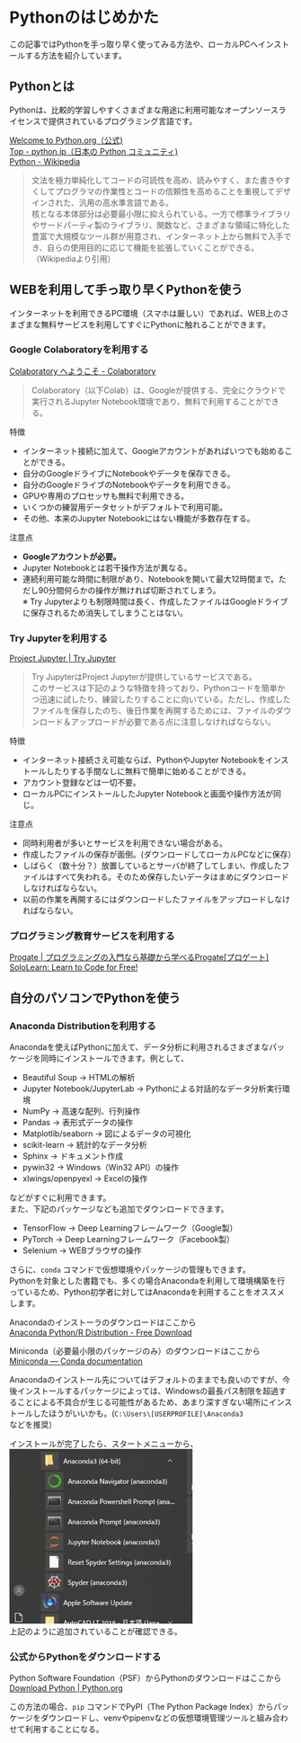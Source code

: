 # Pythonのはじめかた  

この記事ではPythonを手っ取り早く使ってみる方法や、ローカルPCへインストールする方法を紹介しています。  

## Pythonとは  

Pythonは、比較的学習しやすくさまざまな用途に利用可能なオープンソースライセンスで提供されているプログラミング言語です。  

[Welcome to Python.org（公式)](https://www.python.org/)  
[Top - python.jp（日本の Python コミュニティ)](https://www.python.jp/)  
[Python - Wikipedia](https://ja.wikipedia.org/wiki/Python)  

> 文法を極力単純化してコードの可読性を高め、読みやすく、また書きやすくしてプログラマの作業性とコードの信頼性を高めることを重視してデザインされた、汎用の高水準言語である。  
> 核となる本体部分は必要最小限に抑えられている。一方で標準ライブラリやサードパーティ製のライブラリ、関数など、さまざまな領域に特化した豊富で大規模なツール群が用意され、インターネット上から無料で入手でき、自らの使用目的に応じて機能を拡張していくことができる。（Wikipediaより引用）  

## WEBを利用して手っ取り早くPythonを使う  

インターネットを利用できるPC環境（スマホは厳しい）であれば、WEB上のさまざまな無料サービスを利用してすぐにPythonに触れることができます。  

### Google Colaboratoryを利用する  

[Colaboratory へようこそ - Colaboratory](https://colab.research.google.com)  

> Colaboratory（以下Colab）は、Googleが提供する、完全にクラウドで実行されるJupyter Notebook環境であり、無料で利用することができる。  

特徴  

- インターネット接続に加えて、Googleアカウントがあればいつでも始めることができる。  
- 自分のGoogleドライブにNotebookやデータを保存できる。  
- 自分のGoogleドライブのNotebookやデータを利用できる。  
- GPUや専用のプロセッサも無料で利用できる。  
- いくつかの練習用データセットがデフォルトで利用可能。  
- その他、本来のJupyter Notebookにはない機能が多数存在する。  

注意点  

- **Googleアカウントが必要。**  
- Jupyter Notebookとは若干操作方法が異なる。  
- 連続利用可能な時間に制限があり、Notebookを開いて最大12時間まで。ただし90分間何らかの操作が無ければ切断されてしまう。  
※ Try Jupyterよりも制限時間は長く、作成したファイルはGoogleドライブに保存されるため消失してしまうことはない。  

### Try Jupyterを利用する  

[Project Jupyter | Try Jupyter](https://jupyter.org/try)  

> Try JupyterはProject Jupyterが提供しているサービスである。  
このサービスは下記のような特徴を持っており、Pythonコードを簡単かつ迅速に試したり、練習したりすることに向いている。ただし、作成したファイルを保存したのち、後日作業を再開するためには、ファイルのダウンロード＆アップロードが必要である点に注意しなければならない。  

特徴  

- インターネット接続さえ可能ならば、PythonやJupyter Notebookをインストールしたりする手間なしに無料で簡単に始めることができる。  
- アカウント登録などは一切不要。  
- ローカルPCにインストールしたJupyter Notebookと画面や操作方法が同じ。  

注意点  

- 同時利用者が多いとサービスを利用できない場合がある。  
- 作成したファイルの保存が面倒。(ダウンロードしてローカルPCなどに保存）
- しばらく（数十分？）放置しているとサーバが終了してしまい、作成したファイルはすべて失われる。そのため保存したいデータはまめにダウンロードしなければならない。  
- 以前の作業を再開するにはダウンロードしたファイルをアップロードしなければならない。  

### プログラミング教育サービスを利用する  

[Progate | プログラミングの入門なら基礎から学べるProgate[プロゲート]](https://prog-8.com/)  
[SoloLearn: Learn to Code for Free!](https://www.sololearn.com/)  

## 自分のパソコンでPythonを使う  

### Anaconda Distributionを利用する  

Anacondaを使えばPythonに加えて、データ分析に利用されるさまざまなパッケージを同時にインストールできます。例として、  

- Beautiful Soup → HTMLの解析  
- Jupyter Notebook/JupyterLab → Pythonによる対話的なデータ分析実行環境  
- NumPy → 高速な配列、行列操作  
- Pandas → 表形式データの操作  
- Matplotlib/seaborn → 図によるデータの可視化  
- scikit-learn → 統計的なデータ分析  
- Sphinx → ドキュメント作成  
- pywin32 → Windows（Win32 API）の操作  
- xlwings/openpyexl → Excelの操作  

などがすぐに利用できます。  
また、下記のパッケージなども追加でダウンロードできます。  

- TensorFlow → Deep Learningフレームワーク（Google製）  
- PyTorch → Deep Learningフレームワーク（Facebook製）  
- Selenium → WEBブラウザの操作  

さらに、`conda` コマンドで仮想環境やパッケージの管理もできます。  
Pythonを対象とした書籍でも、多くの場合Anacondaを利用して環境構築を行っているため、Python初学者に対してはAnacondaを利用することをオススメします。  

Anacondaのインストーラのダウンロードはここから  
[Anaconda Python/R Distribution - Free Download](https://www.anaconda.com/distribution/)  

Miniconda（必要最小限のパッケージのみ）のダウンロードはここから  
[Miniconda — Conda documentation](https://docs.conda.io/en/latest/miniconda.html)  

Anacondaのインストール先についてはデフォルトのままでも良いのですが、今後インストールするパッケージによっては、Windowsの最長パス制限を超過することによる不具合が生じる可能性があるため、あまり深すぎない場所にインストールしたほうがいいかも。(`C:\Users\[USERPROFILE]\Anaconda3` などを推奨）  

インストールが完了したら、スタートメニューから、  
![スタートメニュー](./pictures/Anacondaインストール後のスタートメニュー.png)  
上記のように追加されていることが確認できる。  

### 公式からPythonをダウンロードする  

Python Software Foundation（PSF）からPythonのダウンロードはここから  
[Download Python | Python.org](https://www.python.org/downloads/)  

この方法の場合、`pip` コマンドでPyPI（The Python Package Index）からパッケージをダウンロードし、venvやpipenvなどの仮想環境管理ツールと組み合わせて利用することになる。  
